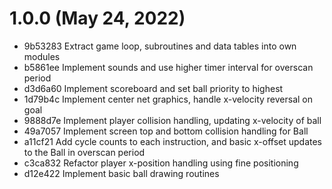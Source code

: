 # 1.0.0 (May 24, 2022)
*  9b53283 Extract game loop, subroutines and data tables into own modules
*  b5861ee Implement sounds and use higher timer interval for overscan period
*  d3d6a60 Implement scoreboard and set ball priority to highest
*  1d79b4c Implement center net graphics, handle x-velocity reversal on goal
*  9888d7e Implement player collision handling, updating x-velocity of ball
*  49a7057 Implement screen top and bottom collision handling for Ball
*  a11cf21 Add cycle counts to each instruction, and basic x-offset updates to the Ball in overscan period
*  c3ca832 Refactor player x-position handling using fine positioning
*  d12e422 Implement basic ball drawing routines
